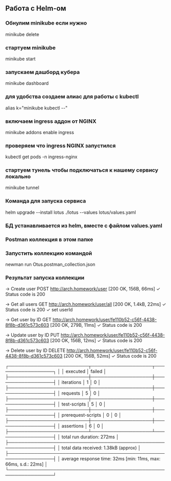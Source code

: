 ## Работа с Helm-ом

### Обнулим minikube если нужно
minikube delete

### стартуем minikube
minikube start

### запускаем дашборд кубера
minikube dashboard

### для удобства создаем алиас для работы с kubectl
alias k="minikube kubectl --"

### включаем ingress аддон от NGINX
minikube addons enable ingress 

### проверяем что ingress NGINX запустился
kubectl get pods -n ingress-nginx

### стартуем тунель чтобы подключаться к нашему сервису локально
minikube tunnel  

### Команда для запуска сервиса
helm upgrade --install lotus ./lotus --values lotus/values.yaml

### БД устанавливается из helm, вместе с файлом values.yaml

### Postman коллекция в этом папке
### Запустить коллекцию командой
newman run Otus.postman_collection.json

### Результат запуска коллекции
→ Create user
POST http://arch.homework/user [200 OK, 156B, 66ms]
✓  Status code is 200

→ Get all users
GET http://arch.homework/user/all [200 OK, 1.4kB, 22ms]
✓  Status code is 200
✓  set userId

→ Get user by ID
GET http://arch.homework/user/fe110b52-c56f-4438-8f8b-d361c573c603 [200 OK, 279B, 11ms]
✓  Status code is 200

→ Update user by ID
PUT http://arch.homework/user/fe110b52-c56f-4438-8f8b-d361c573c603 [200 OK, 156B, 12ms]
✓  Status code is 200

→ Delete user by ID
DELETE http://arch.homework/user/fe110b52-c56f-4438-8f8b-d361c573c603 [200 OK, 156B, 52ms]
✓  Status code is 200

┌─────────────────────────┬───────────────────┬──────────────────┐
│                         │          executed │           failed │
├─────────────────────────┼───────────────────┼──────────────────┤
│              iterations │                 1 │                0 │
├─────────────────────────┼───────────────────┼──────────────────┤
│                requests │                 5 │                0 │
├─────────────────────────┼───────────────────┼──────────────────┤
│            test-scripts │                 5 │                0 │
├─────────────────────────┼───────────────────┼──────────────────┤
│      prerequest-scripts │                 0 │                0 │
├─────────────────────────┼───────────────────┼──────────────────┤
│              assertions │                 6 │                0 │
├─────────────────────────┴───────────────────┴──────────────────┤
│ total run duration: 272ms                                      │
├────────────────────────────────────────────────────────────────┤
│ total data received: 1.38kB (approx)                           │
├────────────────────────────────────────────────────────────────┤
│ average response time: 32ms [min: 11ms, max: 66ms, s.d.: 22ms] │
└────────────────────────────────────────────────────────────────┘